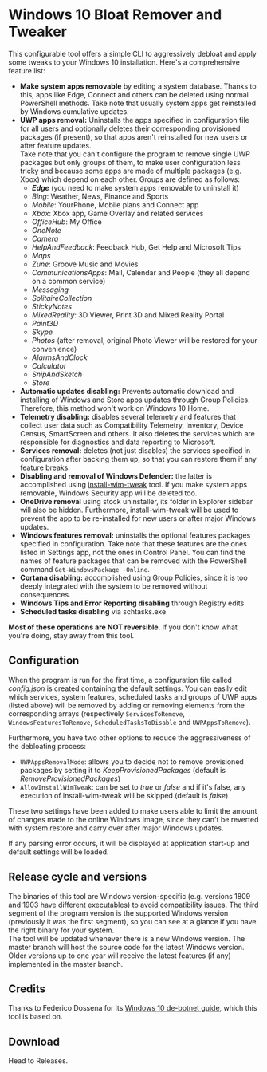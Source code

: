 # Windows 10 Bloat Remover and Tweaker
This configurable tool offers a simple CLI to aggressively debloat and apply some tweaks to your Windows 10 installation. Here's a comprehensive feature list:

* **Make system apps removable** by editing a system database. Thanks to this, apps like Edge, Connect and others can be deleted using normal PowerShell methods. Take note that usually system apps get reinstalled by Windows cumulative updates.  
* **UWP apps removal:** Uninstalls the apps specified in configuration file for all users and optionally deletes their corresponding provisioned packages (if present), so that apps aren't reinstalled for new users or after feature updates.  
Take note that you can't configure the program to remove single UWP packages but only groups of them, to make user configuration less tricky and because some apps are made of multiple packages (e.g. Xbox) which depend on each other. Groups are defined as follows:
    * ***Edge*** (you need to make system apps removable to uninstall it)
    * *Bing*: Weather, News, Finance and Sports
    * *Mobile*: YourPhone, Mobile plans and Connect app
    * *Xbox*: Xbox app, Game Overlay and related services
    * *OfficeHub*: My Office
    * *OneNote*
    * *Camera*
    * *HelpAndFeedback*: Feedback Hub, Get Help and Microsoft Tips
    * *Maps*
    * *Zune*: Groove Music and Movies
    * *CommunicationsApps*: Mail, Calendar and People (they all depend on a common service)
    * *Messaging*
    * *SolitaireCollection*
    * *StickyNotes*
    * *MixedReality*: 3D Viewer, Print 3D and Mixed Reality Portal
    * *Paint3D*
    * *Skype*
    * *Photos* (after removal, original Photo Viewer will be restored for your convenience)
    * *AlarmsAndClock*
    * *Calculator*
    * *SnipAndSketch*
    * *Store*
* **Automatic updates disabling:** Prevents automatic download and installing of Windows and Store apps updates through Group Policies. Therefore, this method won't work on Windows 10 Home.
* **Telemetry disabling:** disables several telemetry and features that collect user data such as Compatibility Telemetry, Inventory, Device Census, SmartScreen and others. It also deletes the services which are responsible for diagnostics and data reporting to Microsoft.
* **Services removal:** deletes (not just disables) the services specified in configuration after backing them up, so that you can restore them if any feature breaks.
* **Disabling and removal of Windows Defender:** the latter is accomplished using [install-wim-tweak](https://github.com/shiitake/win6x_registry_tweak) tool. If you make system apps removable, Windows Security app will be deleted too.
* **OneDrive removal** using stock uninstaller, its folder in Explorer sidebar will also be hidden. Furthermore, install-wim-tweak will be used to prevent the app to be re-installed for new users or after major Windows updates.
* **Windows features removal:** uninstalls the optional features packages specified in configuration. Take note that these features are the ones listed in Settings app, not the ones in Control Panel. You can find the names of feature packages that can be removed with the PowerShell command `Get-WindowsPackage -Online`.
* **Cortana disabling:** accomplished using Group Policies, since it is too deeply integrated with the system to be removed without consequences.
* **Windows Tips and Error Reporting disabling** through Registry edits
* **Scheduled tasks disabling** via schtasks.exe

**Most of these operations are NOT reversible**. If you don't know what you're doing, stay away from this tool.

## Configuration
When the program is run for the first time, a configuration file called *config.json* is created containing the default settings. You can easily edit which services, system features, scheduled tasks and groups of UWP apps (listed above) will be removed by adding or removing elements from the corresponding arrays (respectively `ServicesToRemove`, `WindowsFeaturesToRemove`, `ScheduledTasksToDisable` and `UWPAppsToRemove`).

Furthermore, you have two other options to reduce the aggressiveness of the debloating process:

* `UWPAppsRemovalMode`: allows you to decide not to remove provisioned packages by setting it to *KeepProvisionedPackages* (default is *RemoveProvisionedPackages*)
* `AllowInstallWimTweak`: can be set to *true* or *false* and if it's false, any execution of install-wim-tweak will be skipped (default is *false*)

These two settings have been added to make users able to limit the amount of changes made to the online Windows image, since they can't be reverted with system restore and carry over after major Windows updates.

If any parsing error occurs, it will be displayed at application start-up and default settings will be loaded.

## Release cycle and versions
The binaries of this tool are Windows version-specific (e.g. versions 1809 and 1903 have different executables) to avoid compatibility issues. The third segment of the program version is the supported Windows version (previously it was the first segment), so you can see at a glance if you have the right binary for your system.  
The tool will be updated whenever there is a new Windows version. The master branch will host the source code for the latest Windows version. Older versions up to one year will receive the latest features (if any) implemented in the master branch.

## Credits
Thanks to Federico Dossena for its [Windows 10 de-botnet guide](https://github.com/adolfintel/Windows10-Privacy), which this tool is based on.

## Download
Head to Releases.
